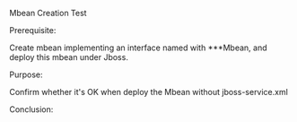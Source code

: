 Mbean Creation Test

Prerequisite:

Create mbean implementing an interface named with ***Mbean, and deploy this mbean under Jboss.

Purpose:

Confirm whether it's OK when deploy the Mbean without jboss-service.xml

Conclusion:


